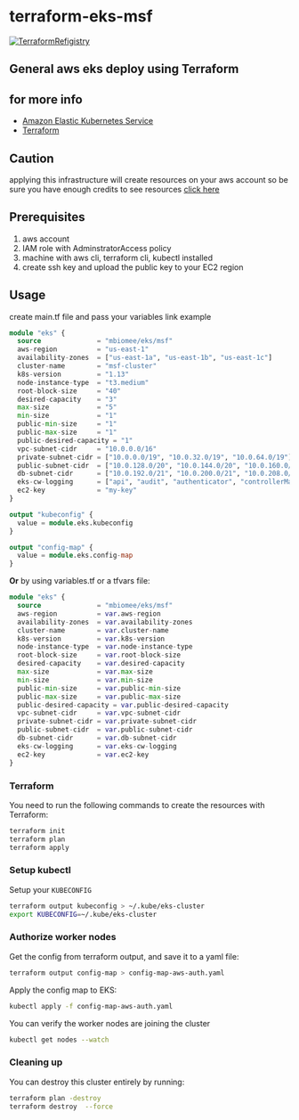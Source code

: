 # terraform-eks-msf


[![TerraformRefigistry](https://img.shields.io/badge/Terraform%20Registry-v1.0.3-blue.svg)](https://registry.terraform.io/modules/mbiomee/eks/msf/)


General aws eks deploy using Terraform
---

## for more info
- [Amazon Elastic Kubernetes Service](https://aws.amazon.com/eks/)
- [Terraform](https://www.terraform.io/)

## Caution
applying this infrastructure will create resources on your aws account so be sure you have enough credits
to see resources [click here](https://registry.terraform.io/modules/mbiomee/eks/msf/?tab=resources)
  
## Prerequisites

1. aws account
2. IAM role with AdminstratorAccess policy
3. machine with aws cli, terraform cli, kubectl installed
4. create ssh key and upload the public key to your EC2 region


## Usage

create main.tf file and pass your variables link example
```terraform
module "eks" {
  source              = "mbiomee/eks/msf"
  aws-region          = "us-east-1"
  availability-zones  = ["us-east-1a", "us-east-1b", "us-east-1c"]
  cluster-name        = "msf-cluster"
  k8s-version         = "1.13"
  node-instance-type  = "t3.medium"
  root-block-size     = "40"
  desired-capacity    = "3"
  max-size            = "5"
  min-size            = "1"
  public-min-size     = "1"
  public-max-size     = "1"
  public-desired-capacity = "1"
  vpc-subnet-cidr     = "10.0.0.0/16"
  private-subnet-cidr = ["10.0.0.0/19", "10.0.32.0/19", "10.0.64.0/19"]
  public-subnet-cidr  = ["10.0.128.0/20", "10.0.144.0/20", "10.0.160.0/20"]
  db-subnet-cidr      = ["10.0.192.0/21", "10.0.200.0/21", "10.0.208.0/21"]
  eks-cw-logging      = ["api", "audit", "authenticator", "controllerManager", "scheduler"]
  ec2-key             = "my-key"
}

output "kubeconfig" {
  value = module.eks.kubeconfig
}

output "config-map" {
  value = module.eks.config-map
}

```

**Or** by using variables.tf or a tfvars file:

```terraform
module "eks" {
  source              = "mbiomee/eks/msf"
  aws-region          = var.aws-region
  availability-zones  = var.availability-zones
  cluster-name        = var.cluster-name
  k8s-version         = var.k8s-version
  node-instance-type  = var.node-instance-type
  root-block-size     = var.root-block-size
  desired-capacity    = var.desired-capacity
  max-size            = var.max-size
  min-size            = var.min-size
  public-min-size     = var.public-min-size
  public-max-size     = var.public-max-size
  public-desired-capacity = var.public-desired-capacity
  vpc-subnet-cidr     = var.vpc-subnet-cidr
  private-subnet-cidr = var.private-subnet-cidr
  public-subnet-cidr  = var.public-subnet-cidr
  db-subnet-cidr      = var.db-subnet-cidr
  eks-cw-logging      = var.eks-cw-logging
  ec2-key             = var.ec2-key
}
```

### Terraform

You need to run the following commands to create the resources with Terraform:

```bash
terraform init
terraform plan
terraform apply
```



### Setup kubectl

Setup your `KUBECONFIG`

```bash
terraform output kubeconfig > ~/.kube/eks-cluster
export KUBECONFIG=~/.kube/eks-cluster
```

### Authorize worker nodes

Get the config from terraform output, and save it to a yaml file:

```bash
terraform output config-map > config-map-aws-auth.yaml
```

Apply the config map to EKS:

```bash
kubectl apply -f config-map-aws-auth.yaml
```

You can verify the worker nodes are joining the cluster

```bash
kubectl get nodes --watch
```

### Cleaning up

You can destroy this cluster entirely by running:

```bash
terraform plan -destroy
terraform destroy  --force
```
